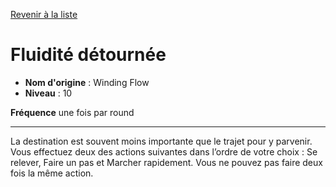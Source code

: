 [Revenir à la liste](list.md)

# Fluidité détournée

 * **Nom d'origine** : Winding Flow
 * **Niveau** : 10


<p><strong>Fréquence</strong> une fois par round</p>
<hr>
<p>La destination est souvent moins importante que le trajet pour y parvenir. Vous effectuez deux des actions suivantes dans l’ordre de votre choix : Se relever, Faire un pas et Marcher rapidement. Vous ne pouvez pas faire deux fois la même action.</p>